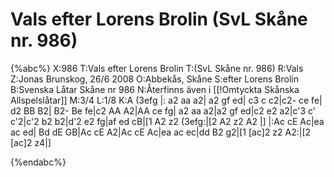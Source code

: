 # Vals efter Lorens Brolin  (SvL Skåne nr. 986)

{%abc%}
X:986
T:Vals efter Lorens Brolin 
T:(SvL Skåne nr. 986)
R:Vals
Z:Jonas Brunskog, 26/6 2008
O:Abbekås, Skåne
S:efter Lorens Brolin
B:Svenska Låtar Skåne nr 986
N:Återfinns även i [[!Omtyckta Skånska Allspelslåtar]]
M:3/4
L:1/8
K:A
(3efg |: a2 aa a2| a2 gf ed| c3 c c2|c2- ce fe| d2 BB B2| B2- Be fe|c2 AA A2|AA ce fg|
a2 aa a2|a2 gf ed|c2 e2 a2|c'3 c' c'2|c'2 b2 b2|d'2 e2 fg|af ed cB|[1 A2 z2 (3efg:|[2 A2 z2 A2 |]
|:Ac cE Ac|ea ac ed| Bd dE GB|Ac cE A2|Ac cE Ac|ea ac ec|dd B2 g2|[1 [ac]2 z2 A2:|[2 [ac]2 z4|]

{%endabc%}

